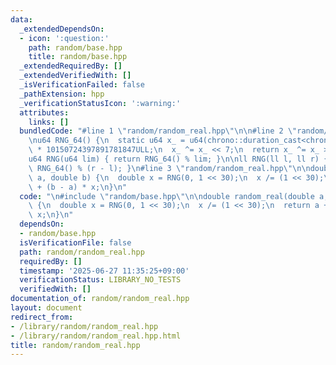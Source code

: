 ```yaml
---
data:
  _extendedDependsOn:
  - icon: ':question:'
    path: random/base.hpp
    title: random/base.hpp
  _extendedRequiredBy: []
  _extendedVerifiedWith: []
  _isVerificationFailed: false
  _pathExtension: hpp
  _verificationStatusIcon: ':warning:'
  attributes:
    links: []
  bundledCode: "#line 1 \"random/random_real.hpp\"\n\n#line 2 \"random/base.hpp\"\n\
    \nu64 RNG_64() {\n  static u64 x_ = u64(chrono::duration_cast<chrono::nanoseconds>(chrono::high_resolution_clock::now().time_since_epoch()).count())\
    \ * 10150724397891781847ULL;\n  x_ ^= x_ << 7;\n  return x_ ^= x_ >> 9;\n}\n\n\
    u64 RNG(u64 lim) { return RNG_64() % lim; }\n\nll RNG(ll l, ll r) { return l +\
    \ RNG_64() % (r - l); }\n#line 3 \"random/random_real.hpp\"\n\ndouble random_real(double\
    \ a, double b) {\n  double x = RNG(0, 1 << 30);\n  x /= (1 << 30);\n  return a\
    \ + (b - a) * x;\n}\n"
  code: "\n#include \"random/base.hpp\"\n\ndouble random_real(double a, double b)\
    \ {\n  double x = RNG(0, 1 << 30);\n  x /= (1 << 30);\n  return a + (b - a) *\
    \ x;\n}\n"
  dependsOn:
  - random/base.hpp
  isVerificationFile: false
  path: random/random_real.hpp
  requiredBy: []
  timestamp: '2025-06-27 11:35:25+09:00'
  verificationStatus: LIBRARY_NO_TESTS
  verifiedWith: []
documentation_of: random/random_real.hpp
layout: document
redirect_from:
- /library/random/random_real.hpp
- /library/random/random_real.hpp.html
title: random/random_real.hpp
---
```

